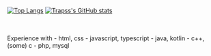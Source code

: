 
[![Top Langs](https://github-readme-stats.vercel.app/api/top-langs/?username=Trapss&theme=radical)](https://github.com/anuraghazra/github-readme-stats) 
[![Trapss's GitHub stats](https://github-readme-stats.vercel.app/api?username=Trapss&theme=radical)](https://github.com/anuraghazra/github-readme-stats)

<br>
<br>
Experience with   
- html, css
- javascript, typescript
- java, kotlin
- c++, (some) c
- php, mysql
